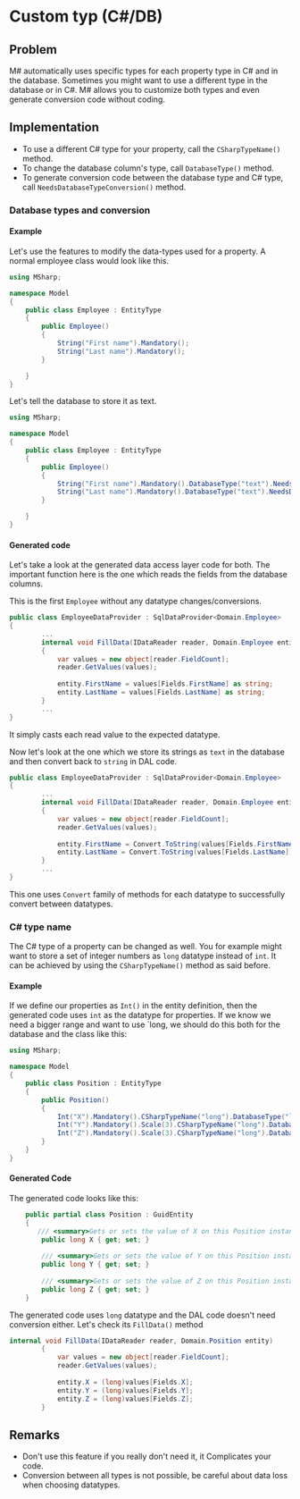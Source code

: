# Custom typ (C#/DB)

## Problem

M# automatically uses specific types for each property type in C# and in the database.
Sometimes you might want to use a different type in the database or in C#.
M# allows you to customize both types and even generate conversion code without coding.

## Implementation

- To use a different C# type for your property, call the `CSharpTypeName()` method.
- To change the database column's type, call `DatabaseType()` method.
- To generate conversion code between the database type and C# type, call `NeedsDatabaseTypeConversion()` method.

### Database types and conversion

#### Example

Let's use the features to modify the data-types used for a property.
A normal employee class would look like this.

```csharp
using MSharp;

namespace Model
{
    public class Employee : EntityType
    {
        public Employee()
        {
            String("First name").Mandatory();
            String("Last name").Mandatory();
        }

    }
}

```
Let's tell the database to store it as text.

```csharp
using MSharp;

namespace Model
{
    public class Employee : EntityType
    {
        public Employee()
        {
            String("First name").Mandatory().DatabaseType("text").NeedsDatabaseTypeConversion();
            String("Last name").Mandatory().DatabaseType("text").NeedsDatabaseTypeConversion();
        }

    }
}

```

#### Generated code

Let's take a look at the generated data access layer code for both.
The important function here is the one which reads the fields from the database columns.

This is the first `Employee` without any datatype changes/conversions.

```csharp
public class EmployeeDataProvider : SqlDataProvider<Domain.Employee>
{
        ...
        internal void FillData(IDataReader reader, Domain.Employee entity)
        {
            var values = new object[reader.FieldCount];
            reader.GetValues(values);
            
            entity.FirstName = values[Fields.FirstName] as string;
            entity.LastName = values[Fields.LastName] as string;
        }
        ...
}
```

It simply casts each read value to the expected datatype.

Now let's look at the one which we store its strings as `text` in the database and then convert back to `string` in DAL code.

```csharp
public class EmployeeDataProvider : SqlDataProvider<Domain.Employee>
{
        ...
        internal void FillData(IDataReader reader, Domain.Employee entity)
        {
            var values = new object[reader.FieldCount];
            reader.GetValues(values);
            
            entity.FirstName = Convert.ToString(values[Fields.FirstName]);
            entity.LastName = Convert.ToString(values[Fields.LastName]);
        }
        ...
}
```

This one uses `Convert` family of methods for each datatype to successfully convert between datatypes.

### C# type name

The C# type  of a property can be changed as well.
You for example might want to store a set of integer numbers as `long` datatype instead of `int`. 
It can be achieved by using the `CSharpTypeName()` method as said before.

#### Example

If we define our properties as `Int()` in the entity definition, then the generated code uses `int` as the datatype for properties.
If we know we need a bigger range and want to use `long, we should do this both for the database and the class like this:

```csharp
using MSharp;

namespace Model
{
    public class Position : EntityType
    {
        public Position()
        {
            Int("X").Mandatory().CSharpTypeName("long").DatabaseType("long");
            Int("Y").Mandatory().Scale(3).CSharpTypeName("long").DatabaseType("long"); 
            Int("Z").Mandatory().Scale(3).CSharpTypeName("long").DatabaseType("long"); 
        }
    }
}
```

#### Generated Code

The generated code looks like this:

```csharp
    public partial class Position : GuidEntity
    {
       /// <summary>Gets or sets the value of X on this Position instance.</summary>
        public long X { get; set; }
        
        /// <summary>Gets or sets the value of Y on this Position instance.</summary>
        public long Y { get; set; }
        
        /// <summary>Gets or sets the value of Z on this Position instance.</summary>
        public long Z { get; set; }
    }
```

The generated code uses `long` datatype and the DAL code doesn't need conversion either.
Let's check its `FillData()` method

```csharp
internal void FillData(IDataReader reader, Domain.Position entity)
        {
            var values = new object[reader.FieldCount];
            reader.GetValues(values);
            
            entity.X = (long)values[Fields.X];
            entity.Y = (long)values[Fields.Y];
            entity.Z = (long)values[Fields.Z];
        }
```


## Remarks

- Don't use this feature if you really don't need it, it Complicates your code.
- Conversion between all types is not possible, be careful about data loss when choosing datatypes.
